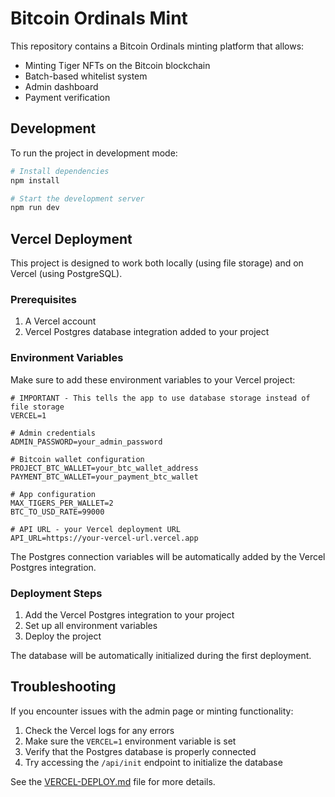 # Bitcoin Ordinals Mint

This repository contains a Bitcoin Ordinals minting platform that allows:
- Minting Tiger NFTs on the Bitcoin blockchain
- Batch-based whitelist system
- Admin dashboard
- Payment verification

## Development

To run the project in development mode:

```bash
# Install dependencies
npm install

# Start the development server
npm run dev
```

## Vercel Deployment

This project is designed to work both locally (using file storage) and on Vercel (using PostgreSQL).

### Prerequisites

1. A Vercel account
2. Vercel Postgres database integration added to your project

### Environment Variables

Make sure to add these environment variables to your Vercel project:

```
# IMPORTANT - This tells the app to use database storage instead of file storage
VERCEL=1

# Admin credentials
ADMIN_PASSWORD=your_admin_password

# Bitcoin wallet configuration
PROJECT_BTC_WALLET=your_btc_wallet_address
PAYMENT_BTC_WALLET=your_payment_btc_wallet

# App configuration
MAX_TIGERS_PER_WALLET=2
BTC_TO_USD_RATE=99000

# API URL - your Vercel deployment URL
API_URL=https://your-vercel-url.vercel.app
```

The Postgres connection variables will be automatically added by the Vercel Postgres integration.

### Deployment Steps

1. Add the Vercel Postgres integration to your project
2. Set up all environment variables
3. Deploy the project

The database will be automatically initialized during the first deployment.

## Troubleshooting

If you encounter issues with the admin page or minting functionality:

1. Check the Vercel logs for any errors
2. Make sure the `VERCEL=1` environment variable is set
3. Verify that the Postgres database is properly connected
4. Try accessing the `/api/init` endpoint to initialize the database

See the [VERCEL-DEPLOY.md](./VERCEL-DEPLOY.md) file for more details.
